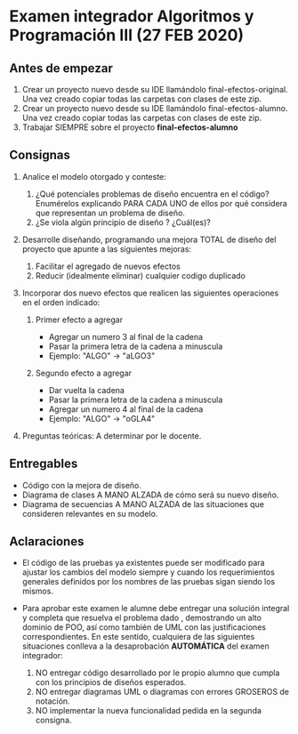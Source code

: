 # Examen integrador Algoritmos y Programación III (27 FEB 2020)

## Antes de empezar

1. Crear un proyecto nuevo desde su IDE llamándolo final-efectos-original. Una vez creado copiar todas las carpetas con
 clases de este zip.
2. Crear un proyecto nuevo desde su IDE llamándolo final-efectos-alumno. Una vez creado copiar todas las carpetas con
 clases de este zip.
3.  Trabajar SIEMPRE sobre el proyecto **final-efectos-alumno**

## Consignas

1. Analice el modelo otorgado y conteste:

	1. ¿Qué potenciales problemas de diseño encuentra en el código? Enumérelos explicando PARA CADA UNO de ellos por qué
	 considera que representan un problema de diseño.
	2. ¿Se viola algún principio de diseño ? ¿Cuál(es)? 

2. Desarrolle diseñando, programando una mejora TOTAL de diseño del proyecto que apunte a
 las siguientes mejoras:
 
    1. Facilitar el agregado de nuevos efectos
    2. Reducir (idealmente eliminar) cualquier codigo duplicado
    
3. Incorporar dos nuevo efectos que realicen las siguientes operaciones en el orden indicado:

    1. Primer efecto a agregar
        - Agregar un numero 3 al final de la cadena
        - Pasar la primera letra de la cadena a minuscula
        - Ejemplo: "ALGO" -> "aLGO3"

    2. Segundo efecto a agregar
        - Dar vuelta la cadena
        - Pasar la primera letra de la cadena a minuscula
        - Agregar un numero 4 al final de la cadena
        - Ejemplo: "ALGO" -> "oGLA4"
			
3. Preguntas teóricas: A determinar por le docente.

## Entregables
		
- Código con la mejora de diseño.
- Diagrama de clases A MANO ALZADA de cómo será su nuevo diseño.
- Diagrama de secuencias A MANO ALZADA de las situaciones que consideren relevantes en su modelo.

## Aclaraciones

- El código de las pruebas ya existentes puede ser modificado para ajustar los cambios del modelo siempre y cuando los
requerimientos generales definidos por los nombres de las pruebas sigan siendo los mismos.

- Para aprobar este examen le alumne debe entregar una solución integral y completa que resuelva el problema dado
,  demostrando un alto dominio de POO, así como también de UML con las justificaciones correspondientes.
En este sentido, cualquiera de las siguientes situaciones conlleva a la desaprobación **AUTOMÁTICA** del examen
 integrador:
	1. NO entregar código desarrollado por le propio alumno que cumpla con los principios de diseños esperados.
	2. NO entregar diagramas UML o diagramas con errores GROSEROS de notación.
	3. NO implementar la nueva funcionalidad pedida en la segunda consigna.

	
